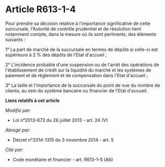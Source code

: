 # Article R613-1-4

Pour prendre sa décision relative à l'importance significative de cette succursale, l'Autorité de contrôle prudentiel et de
résolution tient notamment compte, dans la mesure où ils sont pertinents, des éléments suivants : 

1° La part de marché de la succursale en termes de dépôts si celle-ci est supérieure à 2 % des dépôts de l'Etat d'accueil ; 

2° L'incidence probable d'une suspension ou de l'arrêt des opérations de l'établissement de crédit sur la liquidité du marché
et les systèmes de paiement et de règlement et de compensation dans l'Etat d'accueil ; 

3° La taille et l'importance de la succursale du point de vue du nombre de clients, au sein du système bancaire ou financier
de l'Etat d'accueil.

**Liens relatifs à cet article**

_Modifié par_:

  - Loi n°2013-672 du 26 juillet 2013 - art. 24 (V)

_Abrogé par_:

  - Décret n°2014-1315 du 3 novembre 2014 - art. 5

_Cité par_:

  - Code monétaire et financier - art. R613-1-5 (Ab)

